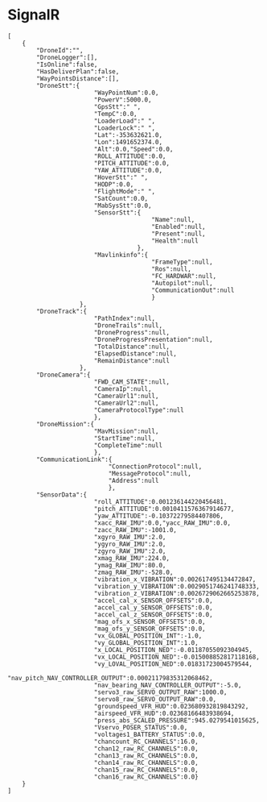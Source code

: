 # SignalR

    [
        {
            "DroneId":"",
            "DroneLogger":[],
            "IsOnline":false,
            "HasDeliverPlan":false,
            "WayPointsDistance":[],
            "DroneStt":{
                            "WayPointNum":0.0,
                            "PowerV":5000.0,
                            "GpsStt":" ",
                            "TempC":0.0,
                            "LoaderLoad":" ",
                            "LoaderLock":" ",
                            "Lat":-353632621.0,
                            "Lon":1491652374.0,
                            "Alt":0.0,"Speed":0.0,
                            "ROLL_ATTITUDE":0.0,
                            "PITCH_ATTITUDE":0.0,
                            "YAW_ATTITUDE":0.0,
                            "HoverStt":" ",
                            "HODP":0.0,
                            "FlightMode":" ",
                            "SatCount":0.0,
                            "MabSysStt":0.0,
                            "SensorStt":{
                                            "Name":null,
                                            "Enabled":null, 
                                            "Present":null,
                                            "Health":null
                                        },
                            "Mavlinkinfo":{
                                            "FrameType":null,
                                            "Ros":null,
                                            "FC_HARDWAR":null,
                                            "Autopilot":null,
                                            "CommunicationOut":null
                                            }
                        },
            "DroneTrack":{
                            "PathIndex":null,
                            "DroneTrails":null,
                            "DroneProgress":null,
                            "DroneProgressPresentation":null,
                            "TotalDistance":null,
                            "ElapsedDistance":null,
                            "RemainDistance":null
                        },
            "DroneCamera":{
                            "FWD_CAM_STATE":null,   
                            "CameraIp":null,
                            "CameraUrl1":null,
                            "CameraUrl2":null,
                            "CameraProtocolType":null
                            },
            "DroneMission":{
                            "MavMission":null,
                            "StartTime":null,
                            "CompleteTime":null
                            },
            "CommunicationLink":{
                                "ConnectionProtocol":null,
                                "MessageProtocol":null,
                                "Address":null
                                },
            "SensorData":{
                            "roll_ATTITUDE":0.001236144220456481,
                            "pitch_ATTITUDE":0.0010411576367914677,
                            "yaw_ATTITUDE":-0.10372279584407806,
                            "xacc_RAW_IMU":0.0,"yacc_RAW_IMU":0.0,
                            "zacc_RAW_IMU":-1001.0,
                            "xgyro_RAW_IMU":2.0,
                            "ygyro_RAW_IMU":2.0,
                            "zgyro_RAW_IMU":2.0,
                            "xmag_RAW_IMU":224.0,
                            "ymag_RAW_IMU":80.0,
                            "zmag_RAW_IMU":-528.0,
                            "vibration_x_VIBRATION":0.002617495134472847,
                            "vibration_y_VIBRATION":0.0029051746241748333,  
                            "vibration_z_VIBRATION":0.0026729062665253878,
                            "accel_cal_x_SENSOR_OFFSETS":0.0,
                            "accel_cal_y_SENSOR_OFFSETS":0.0,
                            "accel_cal_z_SENSOR_OFFSETS":0.0,
                            "mag_ofs_x_SENSOR_OFFSETS":0.0,
                            "mag_ofs_y_SENSOR_OFFSETS":0.0,
                            "vx_GLOBAL_POSITION_INT":-1.0,
                            "vy_GLOBAL_POSITION_INT":1.0,
                            "x_LOCAL_POSITION_NED":-0.01187055092304945,
                            "vx_LOCAL_POSITION_NED":-0.015008852817118168,
                            "vy_LOVAL_POSITION_NED":0.01831723004579544,
                            "nav_pitch_NAV_CONTROLLER_OUTPUT":0.00021179835312068462,
                            "nav_bearing_NAV_CONTROLLER_OUTPUT":-5.0,
                            "servo3_raw_SERVO_OUTPUT_RAW":1000.0,
                            "servo8_raw_SERVO_OUTPUT_RAW":0.0,
                            "groundspeed_VFR_HUD":0.023680932819843292,
                            "airspeed_VFR_HUD":0.02368166483938694,
                            "press_abs_SCALED_PRESSURE":945.0279541015625,
                            "Vservo_POSER_STATUS":0.0, 
                            "voltages1_BATTERY_STATUS":0.0,
                            "chancount_RC_CHANNELS":16.0,
                            "chan12_raw_RC_CHANNELS":0.0,
                            "chan13_raw_RC_CHANNELS":0.0,
                            "chan14_raw_RC_CHANNELS":0.0,
                            "chan15_raw_RC_CHANNELS":0.0,
                            "chan16_raw_RC_CHANNELS":0.0}
        }
    ]